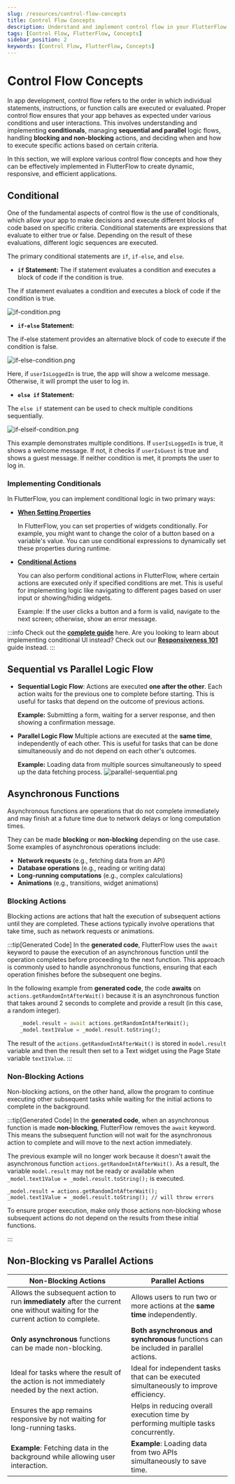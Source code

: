 ```yaml
---
slug: /resources/control-flow-concepts
title: Control Flow Concepts
description: Understand and implement control flow in your FlutterFlow app to manage the execution of statements, instructions, and function calls under various conditions.
tags: [Control Flow, FlutterFlow, Concepts]
sidebar_position: 2
keywords: [Control Flow, FlutterFlow, Concepts]
---
```



# Control Flow Concepts

In app development, control flow refers to the order in which individual statements,
instructions, or function calls are executed or evaluated. Proper control flow ensures that your
app behaves as expected under various conditions and user interactions. This involves
understanding and implementing **conditionals**, managing **sequential and parallel** logic
flows, handling **blocking and non-blocking** actions, and deciding when and how to execute
specific actions based on certain criteria.

In this section, we will explore various control flow concepts and how they can be effectively
implemented in FlutterFlow to create dynamic, responsive, and efficient applications.

## Conditional

One of the fundamental aspects of control flow is the use of conditionals, which allow your app
to make decisions and execute different blocks of code based on specific criteria. Conditional
statements are expressions that evaluate to either true or false. Depending on the result of
these evaluations, different logic sequences are executed.

The primary conditional statements are `if`, `if-else`, and `else`.

- **`if` Statement:** The if statement evaluates a condition and executes a block of code if the condition is true.

The if statement evaluates a condition and executes a block of code if the condition is true.


![if-condition.png](functions%2Fimg%2Fif-condition.png)

- **`if-else` Statement:**

The if-else statement provides an alternative block of code to execute if the condition is false.

![if-else-condition.png](functions%2Fimg%2Fif-else-condition.png)

Here, if `userIsLoggedIn` is true, the app will show a welcome message. Otherwise, it will prompt the user to log in.

<p></p>

- **`else if` Statement:**

The `else if` statement can be used to check multiple conditions sequentially.

![if-elseif-condition.png](functions%2Fimg%2Fif-elseif-condition.png)

This example demonstrates multiple conditions. If `userIsLoggedIn` is true, it shows a welcome message. If not, it checks if `userIsGuest` is true and shows a guest message. If neither condition is met, it prompts the user to log in.


### Implementing Conditionals
In FlutterFlow, you can implement conditional logic in two primary ways: 

- **[When Setting Properties](functions/conditional-logic.md#setting-widget-properties-with-conditional-logic)**

    In FlutterFlow, you can set properties of widgets conditionally. For example, you might want to change the color of a button based on a variable's value. You can use conditional expressions to dynamically set these properties during runtime.

- **[Conditional Actions](functions/conditional-logic.md#conditional-actions)**

  You can also perform conditional actions in FlutterFlow, where certain actions are executed 
  only if specified conditions are met. This is useful for implementing logic like 
  navigating to different pages based on user input or showing/hiding widgets.

  Example: If the user clicks a button and a form is valid, navigate to the next screen; otherwise, show an error message.

:::info 
Check out the [**complete guide**](functions/conditional-logic.md) here. Are you looking to learn about implementing conditional UI instead? Check out our **[Responsiveness 101](../../ff-concepts/layout/responsive-layout.md)** guide instead. 
:::

## Sequential vs Parallel Logic Flow

- **Sequential Logic Flow**:
  Actions are executed **one after the other**. Each action waits for the 
previous one to complete before starting. This is useful for tasks that depend on the outcome of previous actions. 

  **Example:** Submitting a form, waiting for a server response, and then showing a confirmation message.


- **Parallel Logic Flow**
  Multiple actions are executed at the **same time**, independently of each 
other. This is useful for tasks that can be done simultaneously and do not depend on each other's outcomes.
  
  **Example:** Loading data from multiple sources simultaneously to speed up the data fetching process.
![parallel-sequential.png](functions/img/parallel-sequential.png)
## Asynchronous Functions

Asynchronous functions are operations that do not complete immediately and may finish at a
future time due to network delays or long computation times.

They can be made **blocking** or **non-blocking** depending on the use case. Some examples of asynchronous operations include:

- **Network requests** (e.g., fetching data from an API)
- **Database operations** (e.g., reading or writing data)
- **Long-running computations** (e.g., complex calculations)
- **Animations** (e.g., transitions, widget animations)

### Blocking Actions

Blocking actions are actions that halt the execution of subsequent actions until they are completed. These actions typically involve operations that take time, such as network requests or animations.

:::tip[Generated Code]
In the **generated code**, FlutterFlow uses the `await` keyword to pause the execution of an 
asynchronous function until the operation completes before proceeding to the next 
function. This approach is commonly used to handle asynchronous functions, ensuring that each operation finishes before the subsequent one begins.

In the following example from **generated code**, the code **awaits** on `actions.getRandomIntAfterWait()` because it is an asynchronous function that takes around 2 seconds to complete and provide a result (in this case, a random integer). 
```dart
    _model.result = await actions.getRandomIntAfterWait();
    _model.text1Value = _model.result.toString();
```

The result of the `actions.getRandomIntAfterWait()` is stored in `model.result` variable and 
then the result then set to a Text widget using the Page State variable `text1Value`.
:::


### Non-Blocking Actions
Non-blocking actions, on the other hand, allow the program to continue executing other 
subsequent tasks while waiting for the initial actions to complete in the background. 

:::tip[Generated Code]
In the **generated code**, when an asynchronous function is made **non-blocking**, FlutterFlow removes the `await` keyword. This means the subsequent function will not wait for the asynchronous action to complete and will move to the next action immediately.

The previous example will no longer work because it doesn't await the asynchronous function 
`actions.getRandomIntAfterWait()`. As a result, the variable `model.result` may not be 
ready or available when `_model.text1Value = _model.result.toString();` is executed.

```
_model.result = actions.getRandomIntAfterWait();
_model.text1Value = _model.result.toString(); // will throw errors
```

To ensure proper execution, make only those actions non-blocking whose subsequent actions do not depend on the results from these initial functions.

:::


## Non-Blocking vs Parallel Actions

| Non-Blocking Actions                                                   | Parallel Actions                                                                      |
|------------------------------------------------------------------------|---------------------------------------------------------------------------------------|
| Allows the subsequent action to run **immediately** after the current one without waiting for the current action to complete. | Allows users to run two or more actions at the **same time** independently.               |
| **Only asynchronous** functions can be made non-blocking.                  | **Both asynchronous and synchronous** functions can be included in parallel actions.      |
| Ideal for tasks where the result of the action is not immediately needed by the next action. | Ideal for independent tasks that can be executed simultaneously to improve efficiency. |
| Ensures the app remains responsive by not waiting for long-running tasks. | Helps in reducing overall execution time by performing multiple tasks concurrently.   |
| **Example**: Fetching data in the background while allowing user interaction. | **Example**: Loading data from two APIs simultaneously to save time.                     |


